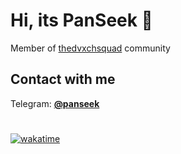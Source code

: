 # Hi, its PanSeek 👋

Member of [thedvxchsquad](https://github.com/thedvxchsquad) community

## Contact with me

Telegram: [**@panseek**](https://panseek.t.me/)

#
[![wakatime](https://wakatime.com/badge/user/bdc599a8-5c20-4694-a706-b0a745664af3.svg)](https://wakatime.com/@bdc599a8-5c20-4694-a706-b0a745664af3)
